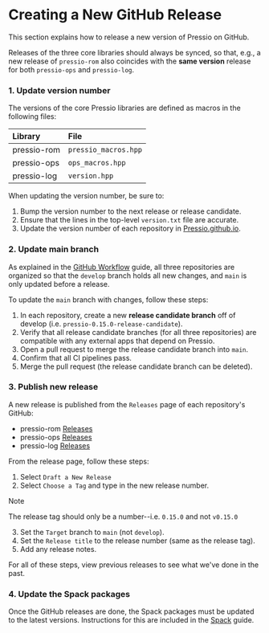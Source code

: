 # Creating a New GitHub Release

This section explains how to release a new version of Pressio on GitHub.

Releases of the three core libraries should always be synced, so that, e.g.,
a new release of `pressio-rom` also coincides with the **same version**
release for both `pressio-ops` and `pressio-log`.

### 1. Update version number

The versions of the core Pressio libraries are defined as macros in the following
files:

| Library     | File                 |
| :---------- | :------------------- |
| pressio-rom | `pressio_macros.hpp` |
| pressio-ops | `ops_macros.hpp`     |
| pressio-log | `version.hpp`        |

When updating the version number, be sure to:

1. Bump the version number to the next release or release candidate.
2. Ensure that the lines in the top-level `version.txt` file are accurate.
3. Update the version number of each repository in [Pressio.github.io](https://github.com/Pressio/Pressio.github.io/blob/main/docs/source/index.rst).

### 2. Update main branch

As explained in the [GitHub Workflow](https://github.com/Pressio/pressio-developer-guide/blob/main/github.md)
guide, all three repositories are organized so that the `develop` branch holds all new changes, and `main` is only
updated before a release.

To update the `main` branch with changes, follow these steps:

1. In each repository, create a new **release candidate branch** off of develop (i.e. `pressio-0.15.0-release-candidate`).
2. Verify that all release candidate branches (for all three repositories) are compatible with any external apps that depend on Pressio.
3. Open a pull request to merge the release candidate branch into `main`.
4. Confirm that all CI pipelines pass.
5. Merge the pull request (the release candidate branch can be deleted).

### 3. Publish new release

A new release is published from the `Releases` page of each repository's GitHub:

- pressio-rom [Releases](https://github.com/Pressio/pressio-rom/releases)
- pressio-ops [Releases](https://github.com/Pressio/pressio-ops/releases)
- pressio-log [Releases](https://github.com/Pressio/pressio-log/releases)

From the release page, follow these steps:

1. Select `Draft a New Release`
2. Select `Choose a Tag` and type in the new release number.

> [!NOTE]
> The release tag should only be a number--i.e. `0.15.0` and not `v0.15.0`

3. Set the `Target` branch to `main` (not `develop`).
4. Set the `Release title` to the release number (same as the release tag).
4. Add any release notes.

For all of these steps, view previous releases to see what we've done in the past.

### 4. Update the Spack packages

Once the GitHub releases are done, the Spack packages must be updated to the latest versions.
Instructions for this are included in the [Spack](https://github.com/Pressio/pressio-developer-guide/blob/main/spack.md) guide.
